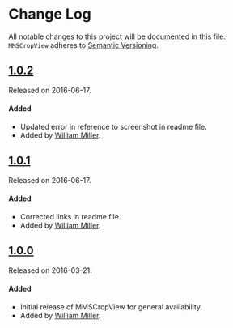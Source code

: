 # Change Log
All notable changes to this project will be documented in this file.
`MMSCropView` adheres to [Semantic Versioning](http://semver.org/).


## [1.0.2](https://github.com/miller-ms/MMSCropView/releases/tag/1.0.2)
Released on 2016-06-17. 

#### Added
- Updated error in reference to screenshot in readme file.
- Added by [William Miller](https://github.com/miller-ms).

## [1.0.1](https://github.com/miller-ms/MMSCropView/releases/tag/1.0.1)
Released on 2016-06-17. 

#### Added
- Corrected links in readme file.
- Added by [William Miller](https://github.com/miller-ms).

## [1.0.0](https://github.com/miller-ms/MMSCropView/releases/tag/1.0.0)
Released on 2016-03-21. 

#### Added
- Initial release of MMSCropView for general availability.
- Added by [William Miller](https://github.com/miller-ms).

